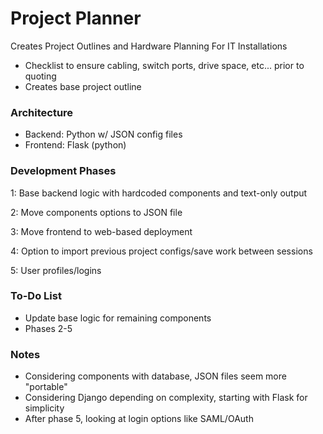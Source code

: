 # Project Planner
Creates Project Outlines and Hardware Planning For IT Installations
- Checklist to ensure cabling, switch ports, drive space, etc... prior to quoting
- Creates base project outline

### Architecture
- Backend: Python w/ JSON config files
- Frontend: Flask (python)

### Development Phases
1: Base backend logic with hardcoded components and text-only output

2: Move components options to JSON file

3: Move frontend to web-based deployment

4: Option to import previous project configs/save work between sessions

5: User profiles/logins

### To-Do List
- Update base logic for remaining components
- Phases 2-5

### Notes
- Considering components with database, JSON files seem more "portable"
- Considering Django depending on complexity, starting with Flask for simplicity
- After phase 5, looking at login options like SAML/OAuth
